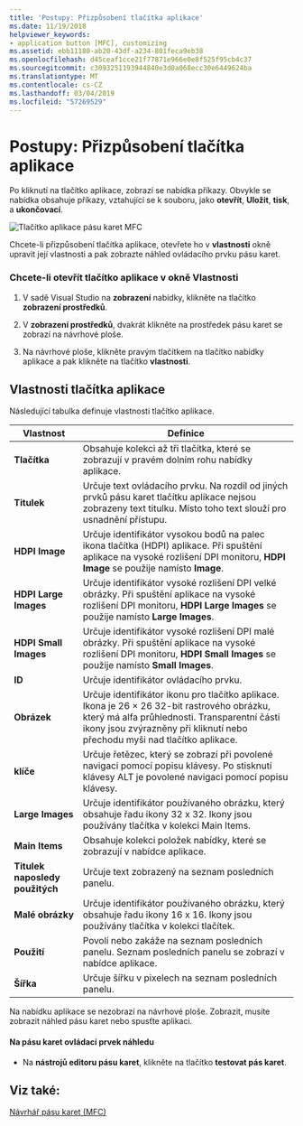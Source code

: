 ```yaml
---
title: 'Postupy: Přizpůsobení tlačítka aplikace'
ms.date: 11/19/2018
helpviewer_keywords:
- application button [MFC], customizing
ms.assetid: ebb11180-ab20-43df-a234-801feca9eb38
ms.openlocfilehash: d45ceaf1cce21f77871e966e0e8f525f95cb4c37
ms.sourcegitcommit: c3093251193944840e3d0a068ecc30e6449624ba
ms.translationtype: MT
ms.contentlocale: cs-CZ
ms.lasthandoff: 03/04/2019
ms.locfileid: "57269529"
---
```

# <a name="how-to-customize-the-application-button"></a>Postupy: Přizpůsobení tlačítka aplikace

Po kliknutí na tlačítko aplikace, zobrazí se nabídka příkazy. Obvykle se nabídka obsahuje příkazy, vztahující se k souboru, jako **otevřít**, **Uložit**, **tisk**, a **ukončovací**.

![Tlačítko aplikace pásu karet MFC](../mfc/media/application_button.png "tlačítko pásu karet aplikace knihovny MFC")

Chcete-li přizpůsobení tlačítka aplikace, otevřete ho v **vlastnosti** okně upravit její vlastnosti a pak zobrazte náhled ovládacího prvku pásu karet.

### <a name="to-open-the-application-button-in-the-properties-window"></a>Chcete-li otevřít tlačítko aplikace v okně Vlastnosti

1. V sadě Visual Studio na **zobrazení** nabídky, klikněte na tlačítko **zobrazení prostředků**.

1. V **zobrazení prostředků**, dvakrát klikněte na prostředek pásu karet se zobrazí na návrhové ploše.

1. Na návrhové ploše, klikněte pravým tlačítkem na tlačítko nabídky aplikace a pak klikněte na tlačítko **vlastnosti**.

## <a name="application-button-properties"></a>Vlastnosti tlačítka aplikace

Následující tabulka definuje vlastnosti tlačítko aplikace.

|Vlastnost|Definice|
|--------------|----------------|
|**Tlačítka**|Obsahuje kolekci až tři tlačítka, které se zobrazují v pravém dolním rohu nabídky aplikace.|
|**Titulek**|Určuje text ovládacího prvku. Na rozdíl od jiných prvků pásu karet tlačítku aplikace nejsou zobrazeny text titulku. Místo toho text slouží pro usnadnění přístupu.|
|**HDPI Image**|Určuje identifikátor vysokou bodů na palec ikona tlačítka (HDPI) aplikace. Při spuštění aplikace na vysoké rozlišení DPI monitoru, **HDPI Image** se použije namísto **Image**.|
|**HDPI Large Images**|Určuje identifikátor vysoké rozlišení DPI velké obrázky. Při spuštění aplikace na vysoké rozlišení DPI monitoru, **HDPI Large Images** se použije namísto **Large Images**.|
|**HDPI Small Images**|Určuje identifikátor vysoké rozlišení DPI malé obrázky. Při spuštění aplikace na vysoké rozlišení DPI monitoru, **HDPI Small Images** se použije namísto **Small Images**.|
|**ID**|Určuje identifikátor ovládacího prvku.|
|**Obrázek**|Určuje identifikátor ikonu pro tlačítko aplikace. Ikona je 26 × 26 32-bit rastrového obrázku, který má alfa průhlednosti. Transparentní části ikony jsou zvýrazněny při kliknutí nebo přechodu myši nad tlačítko aplikace.|
|**klíče**|Určuje řetězec, který se zobrazí při povolené navigaci pomocí popisu klávesy. Po stisknutí klávesy ALT je povolené navigaci pomocí popisu klávesy.|
|**Large Images**|Určuje identifikátor používaného obrázku, který obsahuje řadu ikony 32 x 32. Ikony jsou používány tlačítka v kolekci Main Items.|
|**Main Items**|Obsahuje kolekci položek nabídky, které se zobrazují v nabídce aplikace.|
|**Titulek naposledy použitých**|Určuje text zobrazený na seznam posledních panelu.|
|**Malé obrázky**|Určuje identifikátor používaného obrázku, který obsahuje řadu ikony 16 x 16. Ikony jsou používány tlačítka v kolekci tlačítek.|
|**Použití**|Povolí nebo zakáže na seznam posledních panelu. Seznam posledních panelu se zobrazí v nabídce aplikace.|
|**Šířka**|Určuje šířku v pixelech na seznam posledních panelu.|

Na nabídku aplikace se nezobrazí na návrhové ploše. Zobrazit, musíte zobrazit náhled pásu karet nebo spusťte aplikaci.

#### <a name="to-preview-the-ribbon-control"></a>Na pásu karet ovládací prvek náhledu

- Na **nástrojů editoru pásu karet**, klikněte na tlačítko **testovat pás karet**.

## <a name="see-also"></a>Viz také:

[Návrhář pásu karet (MFC)](../mfc/ribbon-designer-mfc.md)

